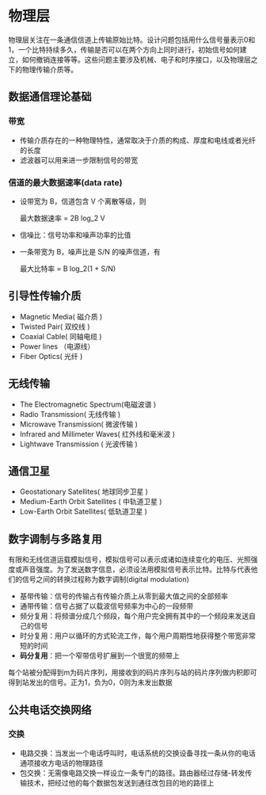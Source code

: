 # 物理层

物理层关注在一条通信信道上传输原始比特。设计问题包括用什么信号量表示0和1，一个比特持续多久，传输是否可以在两个方向上同时进行，初始信号如何建立，如何撤销连接等等。这些问题主要涉及机械、电子和时序接口，以及物理层之下的物理传输介质等。

## 数据通信理论基础

### 带宽

- 传输介质存在的一种物理特性，通常取决于介质的构成、厚度和电线或者光纤的长度
- 滤波器可以用来进一步限制信号的带宽

### 信道的最大数据速率(data rate)

- 设带宽为 B，信道包含 V 个离散等级，则

    最大数据速率 = 2B log_2 V

- 信噪比：信号功率和噪声功率的比值
- 一条带宽为 B，噪声比是 S/N 的噪声信道，有

    最大比特率 = B log_2(1 + S/N)

## 引导性传输介质

- Magnetic Media( 磁介质 )
- Twisted Pair( 双绞线 )
- Coaxial Cable( 同轴电缆 )
- Power lines （电源线）
- Fiber Optics( 光纤 )

## 无线传输

- The Electromagnetic Spectrum(电磁波谱 )
- Radio Transmission( 无线传输 )
- Microwave Transmission( 微波传输 )
- Infrared and Millimeter Waves( 红外线和毫米波 )
- Lightwave Transmission ( 光波传输 )

## 通信卫星

- Geostationary Satellites( 地球同步卫星 )
- Medium-Earth Orbit Satellites ( 中轨道卫星 )
- Low-Earth Orbit Satellites( 低轨道卫星 )

## 数字调制与多路复用

有限和无线信道运载模拟信号，模拟信号可以表示成诸如连续变化的电压、光照强度或声音强度。为了发送数字信息，必须设法用模拟信号表示比特。比特与代表他们的信号之间的转换过程称为数字调制(digital modulation)

- 基带传输：信号的传输占有传输介质上从零到最大值之间的全部频率
- 通带传输：信号占据了以载波信号频率为中心的一段频带
- 频分复用：将频谱分成几个频段，每个用户完全拥有其中的一个频段来发送自己的信号
- 时分复用：用户以循环的方式轮流工作，每个用户周期性地获得整个带宽非常短的时间
- **码分复用**：把一个窄带信号扩展到一个很宽的频带上

每个站被分配得到m为码片序列，用接收到的码片序列与站的码片序列做内积即可得到站发出的信号。正为1，负为0，0则为未发出数据

## 公共电话交换网络

### 交换

- 电路交换：当发出一个电话呼叫时，电话系统的交换设备寻找一条从你的电话通项接收方电话的物理路径
- 包交换：无需像电路交换一样设立一条专门的路径。路由器经过存储-转发传输技术，把经过他的每个数据包发送到通往改包目的地的路径上
